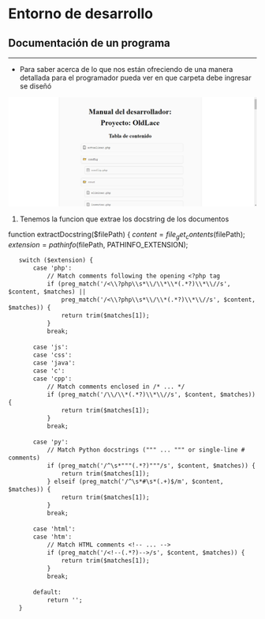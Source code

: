 # Entorno de desarrollo 
## Documentación de un programa 
****
- Para saber acerca de lo que nos están ofreciendo de una manera detallada para el programador pueda ver en que carpeta debe ingresar se diseñó

![ALT Documentación](https://github.com/Danielcreux/DAMJoshueFreireSanchez/blob/932801ee728bf35aba50ec08254532d39c0fac49/Entorno%20de%20desarrollo/imagenes/Captura.PNG)

1. Tenemos la funcion que extrae los docstring de los documentos

function extractDocstring($filePath) {
    $content = file_get_contents($filePath);
    $extension = pathinfo($filePath, PATHINFO_EXTENSION);
    
 ``` 
    switch ($extension) {
        case 'php':
            // Match comments following the opening <?php tag
            if (preg_match('/<\\?php\\s*\\/\\*\\*(.*?)\\*\\//s', $content, $matches) ||
                preg_match('/<\\?php\\s*\\/\\*(.*?)\\*\\//s', $content, $matches)) {
                return trim($matches[1]);
            }
            break;

        case 'js':
        case 'css':
        case 'java':
        case 'c':
        case 'cpp':
            // Match comments enclosed in /* ... */
            if (preg_match('/\\/\\*(.*?)\\*\\//s', $content, $matches)) {
                return trim($matches[1]);
            }
            break;

        case 'py':
            // Match Python docstrings (""" ... """ or single-line # comments)
            if (preg_match('/^\s*"""(.*?)"""/s', $content, $matches)) {
                return trim($matches[1]);
            } elseif (preg_match('/^\s*#\s*(.+)$/m', $content, $matches)) {
                return trim($matches[1]);
            }
            break;

        case 'html':
        case 'htm':
            // Match HTML comments <!-- ... -->
            if (preg_match('/<!--(.*?)-->/s', $content, $matches)) {
                return trim($matches[1]);
            }
            break;

        default:
            return '';
    }
 ``` 
